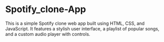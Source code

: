 # Spotify_clone-App
This is a simple Spotify clone web app built using HTML, CSS, and JavaScript. It features a stylish user interface, a playlist of popular songs, and a custom audio player with controls.
